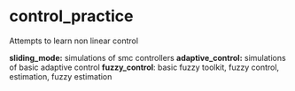 # control_practice
Attempts to learn non linear control

__sliding_mode:__ simulations of smc controllers
__adaptive_control:__ simulations of basic adaptive control
__fuzzy_control__: basic fuzzy toolkit, fuzzy control, estimation, fuzzy estimation
